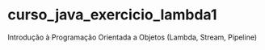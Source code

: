 # curso_java_exercicio_lambda1
Introdução à Programação Orientada a Objetos (Lambda, Stream, Pipeline)
